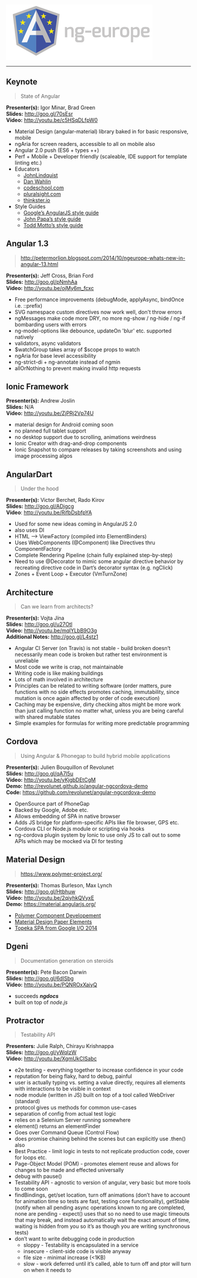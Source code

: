 ![ngEurope 2014](https://raw.githubusercontent.com/doshprompt/ngeurope/master/ng-europe-horizontal-on-black.png)

---

## Keynote

> State of Angular

**Presenter(s):** Igor Minar, Brad Green  
**Slides:** http://goo.gl/70sEsr  
**Video:** http://youtu.be/c5HSqDLfpW0  

- Material Design (angular-material) library baked in for basic responsive, mobile
- ngAria for screen readers, accessible to all on mobile also
- Angular 2.0 push (ES6 + types ++)
- Perf + Mobile + Developer friendly (scaleable, IDE support for template linting etc.)
- Educators
	- [JohnLindquist](egghead.io)
    - [Dan Wahlin](weblogs.asp.net/dwahlin)
	- [codeschool.com](http://www.codeschool.com)
	- [pluralsight.com](http://www.pluralsight.com)
	- [thinkster.io](http://thinkster.io)
- Style Guides
	- [Google’s AngularJS style guide](http://google-styleguide.googlecode.com/svn/trunk/angularjs-google-style.html)
	- [John Papa’s style guide](https://github.com/johnpapa/angularjs-styleguide)
	- [Todd Motto’s style guide](https://github.com/toddmotto/angularjs-styleguide)

## Angular 1.3

> http://petermorlion.blogspot.com/2014/10/ngeurope-whats-new-in-angular-13.html

**Presenter(s):** Jeff Cross, Brian Ford  
**Slides:** http://goo.gl/pNmhAa  
**Video:** http://youtu.be/ojMy6m_fcxc  

- Free performance improvements (debugMode, applyAsync, bindOnce i.e. ::prefix)
- SVG namespace custom directives now work well, don't throw errors
- ngMessages make code more DRY, no more ng-show / ng-hide / ng-if bombarding users with errors
- ng-model-options like debounce, updateOn 'blur' etc. supported natively
- validators, async validators
- $watchGroup takes array of $scope props to watch
- ngAria for base level accessibility
- ng-strict-di + ng-annotate instead of ngmin
- allOrNothing to prevent making invalid http requests

## Ionic Framework

**Presenter(s):** Andrew Joslin  
**Slides:** N/A  
**Video:** http://youtu.be/ZjPRj2Vp74U  

- material design for Android coming soon
- no planned full tablet support
- no desktop support due to scrolling, animations weirdness
- Ionic Creator with drag-and-drop components
- Ionic Snapshot to compare releases by taking screenshots and using image processing algos

## AngularDart

> Under the hood

**Presenter(s):** Victor Berchet, Rado Kirov  
**Slides:** http://goo.gl/ADjgcg  
**Video**: http://youtu.be/RifbDsbfpYA  

- Used for some new ideas coming in AngularJS 2.0
- also uses DI
- HTML —> ViewFactory (compiled into ElementBinders)
- Uses WebComponents (@Component) like Directives thru ComponentFactory
- Complete Rendering Pipeline (chain fully explained step-by-step)
- Need to use @Decorator to mimic some angular directive behavior by recreating directive code in Dart’s decorator syntax (e.g. ngClick)
- Zones + Event Loop + Executor (VmTurnZone)

## Architecture

> Can we learn from architects?

**Presenter(s):** Vojta Jína  
**Slides:** http://goo.gl/u27Otl  
**Video:** http://youtu.be/mqlYLbB9O3g  
**Additional Notes:** http://goo.gl/L4stz1  

- Angular CI Server (on Travis) is not stable - build broken doesn’t necessarily mean code is broken but rather test environment is unreliable
- Most code we write is crap, not maintainable
- Writing code is like making buildings
- Lots of math involved in architecture
- Principles can be related to writing software (order matters, pure functions with no side effects promotes caching, immutability, since mutation is once again affected by order of code execution)
- Caching may be expensive, dirty checking altos might be more work than just calling function no matter what, unless you are being careful with shared mutable states
- Simple examples for formulas for writing more predictable programming

## Cordova

> Using Angular & Phonegap to build hybrid mobile applications

**Presenter(s):** Julien Bouquillon of Revolunet  
**Slides:** http://goo.gl/qA7l5u  
**Video:** http://youtu.be/yKjgbDEtCgM  
**Demo:** http://revolunet.github.io/angular-ngcordova-demo  
**Code:** https://github.com/revolunet/angular-ngcordova-demo  

- OpenSource part of PhoneGap
- Backed by Google, Adobe etc.
- Allows embedding of SPA in native browser
- Adds JS bridge for platform-specific APIs like file browser, GPS etc.
- Cordova CLI or Node.js module or scripting via hooks
- ng-cordova plugin system by Ionic to use only JS to call out to some APIs which may be mocked via DI for testing

## Material Design

> https://www.polymer-project.org/

**Presenter(s):** Thomas Burleson, Max Lynch  
**Slides:** http://goo.gl/Htbhuw  
**Video:** http://youtu.be/2qiyhkQVyxE  
**Demo:** https://material.angularjs.org/  

- [Polymer Component Developement](https://www.polymer-project.org/docs/start/tutorial/intro.html)
- [Material Design Paper Elements](http://www.google.com/design/spec/material-design/introduction.html)
- [Topeka SPA from Google I/O 2014](https://polymer-topeka.appspot.com/)

## Dgeni

> Documentation generation on steroids

**Presenter(s):** Pete Bacon Darwin  
**Slides:** http://goo.gl/6dISbg  
**Video:** http://youtu.be/PQNROxXajyQ  

- succeeds _**ngdocs**_
- built on top of _node.js_

## Protractor

> Testability API

**Presenters:** Julie Ralph, Chirayu Krishnappa  
**Slides:** http://goo.gl/yWqIzW  
**Video:** http://youtu.be/XgmUkCISabc  

- e2e testing - everything together to increase confidence in your code
- reputation for being flaky, hard to debug, painful
- user is actually typing vs. setting a value directly, requires all elements with interactions to be visible in context
- node module (written in JS) built on top of a tool called WebDriver (standard)
- protocol gives us methods for common use-cases
- separation of config from actual test logic
- relies on a Selenium Server running somewhere
- element() returns an elementFinder
- Goes over Command Queue (Control Flow)
- does promise chaining behind the scenes but can explicitly use .then() also
- Best Practice - limit logic in tests to not replicate production code, cover for loops etc.
- Page-Object Model (POM) - promotes element reuse and allows for changes to be made and effected universally
- debug with pause()
- Testability API - agnostic to version of angular, very basic but more tools to come soon
- findBindings, get/set location, turn off animations (don’t have to account for animation time so tests are fast, testing core functionality), getStable (notify when all pending async operations known to ng are completed, none are pending - expect() uses that so no need to use magic timeouts that may break, and instead automatically wait the exact amount of time, waiting is hidden from you so it’s as though you are writing synchronous tests)
- don’t want to write debugging code in production
  - sloppy - Testability is encapsulated in a service
  - insecure - client-side code is visible anyway
  - file size - minimal increase (<1KB)
  - slow - work deferred until it’s called, able to turn off and ptor will turn on when it needs to
